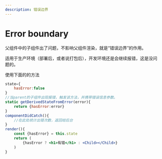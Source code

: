 ```yaml
---
description: 错误边界
---
```


# Error boundary

父组件中的子组件出了问题，不影响父组件渲染，就是“错误边界”的作用。

适用于生产环境（部署后，或者说打包后），开发环境还是会继续报错，这是没问题的。

使用下面的的方法

```jsx
state={
    hasError:false
}
//当parent的子组件出现报错，触发该方法，并携带错误信息参数。
static getDerivedStateFromError(error){
    return {hasError:error}
}
componentDidCatch(){
    //在此处统计出错次数，返回给后台
}
render(){
    const {hasError} = this.state
    return (
        {hasError ? <h1>有错</h1> : <Child></Child>}
    )
}
```

